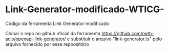 # Link-Generator-modificado-WTICG-
Código da ferramenta Link Generator modificado

Clonar o repo no github oficial da ferramenta https://github.com/rwth-acis/openapi-link-generator/ e substituir o arquivo "link-generator.ts" pelo arquivo fornecido por esse repoositório
